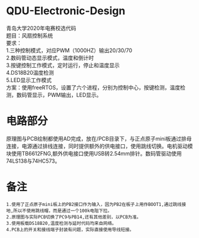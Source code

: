 # QDU-Electronic-Design  
青岛大学2020年电赛校选代码  
题目：风扇控制系统  
要求：  
    1.三种控制模式，对应PWM（1000HZ）输出20/30/70  
    2.数码管动态显示模式，温度和倒计时  
    3.按键控制工作模式，定时运行，停止和温度显示  
    4.DS18B20温度检测  
    5.LED显示工作模式  
方案：使用freeRTOS，设置了六个进程，分别为控制中心，按键检测，温度检测，数码管显示，PWM输出，LED显示。  
# 电路部分  
原理图与PCB绘制都使用AD完成，放在/PCB目录下，与正点原子mini板通过排母连接，电源通过排线连接，同时提供额外的供电接口，使用跳线切换。电机驱动模块使用TB6612FNG,额外供电接口使用USB转2.54mm排针。数码管驱动使用74LS138与74HC573。  
# 备注  
    1.使用了正点原子mini板上的PB2接口作为输入，因为PB2在板子上用作BOOT1,通过跳线接地,所以不使用跳线帽，而是通过一个100k电阻下拉。  
    2.原理图与实际PCB切换了PC9与PB14,还有其他差别，以PCB为准。  
    3.使用板载DS18B20,温度检测与延时代码均来自网络。  
    4.PCB上的开关和接线端子封装有问题，实际直接使用导线短接。  

